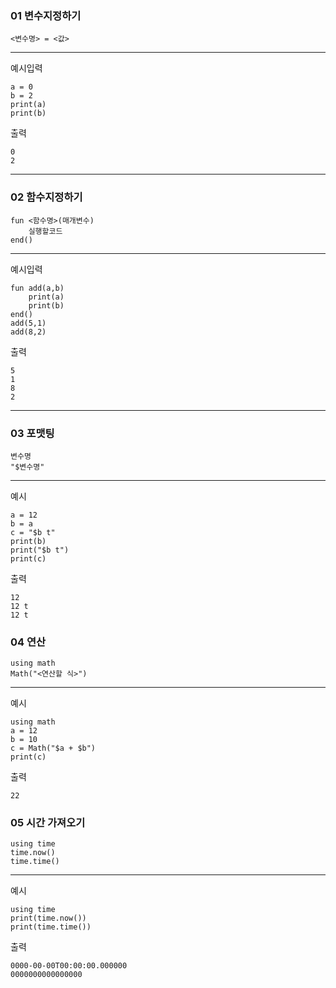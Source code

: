 ### 01 변수지정하기
```
<변수명> = <값>
```
---
예시입력
```
a = 0
b = 2
print(a)
print(b)
```
출력
```
0
2
```
---
### 02 함수지정하기
```
fun <함수명>(매개변수)
    실행할코드
end()
```
---
예시입력
```
fun add(a,b)
    print(a)
    print(b)
end()
add(5,1)
add(8,2)
```
출력
```
5
1
8
2
```
---
### 03 포맷팅
```
변수명
"$변수명"
```
---
예시
```
a = 12
b = a
c = "$b t"
print(b)
print("$b t")
print(c)
```
출력
```
12
12 t
12 t
```
### 04 연산
```
using math
Math("<연산할 식>")
```
---
예시
```
using math
a = 12
b = 10
c = Math("$a + $b")
print(c)
```
출력
```
22
```
### 05 시간 가져오기
```
using time
time.now()
time.time()
```
---
예시
```
using time
print(time.now())
print(time.time())
```
출력
```
0000-00-00T00:00:00.000000
0000000000000000
```